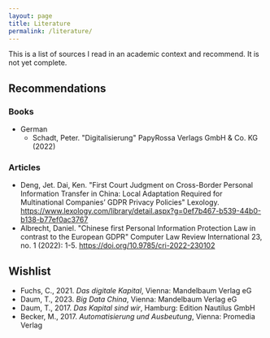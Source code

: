 ```yaml
---
layout: page
title: Literature
permalink: /literature/
---
```

This is a list of sources I read in an academic context and recommend. It is not yet complete.

<h2>Recommendations</h2>
<h3>Books</h3>
<ul>
  <li>German
    <ul>
       <li>Schadt, Peter. "Digitalisierung" PapyRossa Verlags GmbH & Co. KG (2022)</li>
    </ul>
  </li>
</ul>

<h3>Articles</h3>
<ul>
  <li>Deng, Jet. Dai, Ken. "First Court Judgment on Cross-Border Personal Information Transfer in China: Local Adaptation Required for Multinational Companies’ GDPR Privacy Policies" Lexology. <a href="https://www.lexology.com/library/detail.aspx?g=0ef7b467-b539-44b0-b138-b77ef0ac3767">https://www.lexology.com/library/detail.aspx?g=0ef7b467-b539-44b0-b138-b77ef0ac3767</a></li>
  <li>Albrecht, Daniel. "Chinese first Personal Information Protection Law in contrast to the European GDPR" Computer Law Review International 23, no. 1 (2022): 1-5. <a href="https://doi.org/10.9785/cri-2022-230102">https://doi.org/10.9785/cri-2022-230102</a></li>
</ul>


<h2>Wishlist</h2>
<ul>
  <li>Fuchs, C., 2021. <i>Das digitale Kapital</i>, Vienna: Mandelbaum Verlag eG</li>
  <li>Daum, T., 2023. <i>Big Data China</i>, Vienna: Mandelbaum Verlag eG</li>
  <li>Daum, T., 2017. <i>Das Kapital sind wir</i>, Hamburg: Edition Nautilus GmbH</li>
  <li>Becker, M., 2017. <i>Automatisierung und Ausbeutung</i>, Vienna: Promedia Verlag</li>
</ul>
